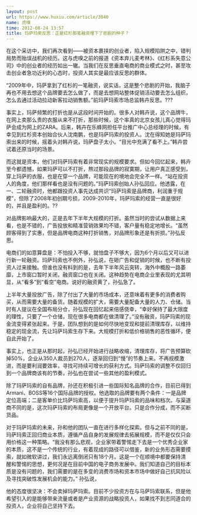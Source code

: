 ```yaml
---
layout: post
url: https://www.huxiu.com/article/3040
name: 虎嗅
time: 2012-08-24 13:57
title: 玛萨玛索反思：正是红杉那笔融资埋下了悲剧的种子？
---
```

在这个采访中，我们再次看到——被资本裹挟的创业者，陷入规模陷阱之中，错判局势而贻误战机的经历。这与虎嗅之前的报道《资本弃儿麦考林》、《红杉系失意公司》中的创业者的经历如出一辙。当我们在反思垂直电商的商业模式之时，甚至攻击创业者急功近利的心态时，投资人其实是最应该反思的群体。

“2009年中，玛萨拿到了红杉的一笔融资，说实话，这是整个悲剧的开始，我脑子再也不用去想这个品牌要去怎么做了，而是去想网站整体促销活动要去怎么组织，怎么去通过活动拉动新客拉动销售额。”前玛萨玛索市场总监韩卉反思。???

事实上，玛萨频繁的打折也是从这段时间开始的。很多人对韩卉说，这个品牌牛，在网上卖那么贵的衣服从来不打折，那些时候，这个率真的北京女孩儿真心觉得玛萨会成为网上的ZARA。后来，韩卉在乐蜂网担任平台推广中心总经理的时候，有幸见到红杉资本创始合伙人沈南鹏，也是玛萨玛索的投资人。沈在得知她是玛萨玛索出来的时候，摇着头对韩卉说，玛萨盘子太小。“目光中充满了看不上。”韩卉尝试着还原当时的场景。

而这就是资本，他们对玛萨玛索有着非常现实的规模要求。但如今回忆起来，韩卉至今都遗憾，如果玛萨可以不打折，熬过那段品牌的寂寞期，让用户真正感受到，穿上玛萨的衣服，也是在穿一个品牌，可能现在的境地会完全不一样。“站在投资人的角度，他们那样看也是没有问题的。”玛萨玛索创始人孙弘回应。他透露，在一、二轮融资时，他都跟投资人事先达成共识“玛萨玛索是品牌商，利润重于规模”，但除了2008年初创期亏损，2009-2010年，玛萨玛索的经营一直是很好的，并且是盈利的。??

对品牌影响最大的，正是去年下半年大规模的打折。虽然当时的尝试从数据上来看，也是不错的，广告投放和精准营销效果均不错，客户量有稳定地增长。“虽然顾客得到了实惠，但是品牌电商这种打折销售，对品牌形象还是有折损。”孙弘反思。　　

电商们的如意算盘是：不怕投入不够，就怕盘子不够大，因为6个月以后又可以进行新一轮融资。玛萨玛索也不例外，孙弘说，在砸广告和促销的时候，也不断有投资人过来接触。但谁也没有料到的是，去年下半年风云突转，海外中概股一路萎靡，上市窗口暂时关闭，融资窗口也在关闭。这种趋势在电商企业里表现的尤其明显，从“看多”到“看空”电商。说好的融资黄了，孙弘急了。

上半年大量投放广告，除了付出了大量的市场成本，还意味着有更多的消费者购买，从而需要大量的备货。随着规模的扩大，需要大量配备大量的人力、仓储。当时有人提议在全国布局分仓，孙弘现在回忆起来倍感侥幸，“幸好保持了最大限度的理性，只要了一个仓储，现在很多电商都在做清理了。”没有融资，玛萨玛索的现金流变得紧张起来。于是，团队想到的是如何尽快地变现和提前清理库存，以维持稳定的现金流，先让玛萨玛索生存下来。大规模打折和低价格销售的恶性循环，便自此开始了。

事实上，也正是从那时起，孙弘已经开始进行战略收缩，清理库存，将广告预算砍掉50%，企业从350人裁员到270人，逐渐回归到“慢”的节奏上来。不再规模激进，而是要利润要效率，寻找可持续可增长的获利方式。玛萨玛索的调整不仅回归到一个品牌商该有的节奏，孙弘也在尝试一些其他的盈利模式。

除了玛萨玛索的自有品牌，孙还在积极引进一些国际知名品牌的合作，目前已得到Armani、BOSS等16个国际品牌的授权。他选取的品牌要有两个条件：一是品牌定位高端；二是客单价比玛萨玛索高，以便于提升玛萨玛索的品味和档次。与渠道商不同的是，这次玛萨玛索的布局更像是一个开放平台。只是合作分成，而不买断货品。

对于玛萨玛索的未来，孙和他的团队一直在进行多样化探索。但与之前不同的是，玛萨玛索正回归商业本质，遵循产品自身的发展规律去拓展规模，而不是仅仅只会用价格这一种策略。“我没有那么悲观，企业家带着警惕走下去是一个优秀企业家的本质，这不是一个传统的行业，有着现成的路径可以借鉴，新的业务形态需要摸索，就如微软讲过，我们永远离倒闭只有18个月。这是一个在顺境中都要保持清醒和警惕的思想，更何况是在目前中国的电子商务发展中。我们知道自己的目标本质是没有问题的，我们需要的是在多变的消费市场和资本市场中做好自己抗风险以及寻找突破性发展机会的能力。” 孙弘说，

他的态度很坚决：不会卖掉玛萨玛索。目前不少投资方在与马萨玛索联系，但是他希望引入的是能够带来流量或者是产业资源的战略投资人，如果找不到志同道合的投资人，企业将自己坚持下去。

